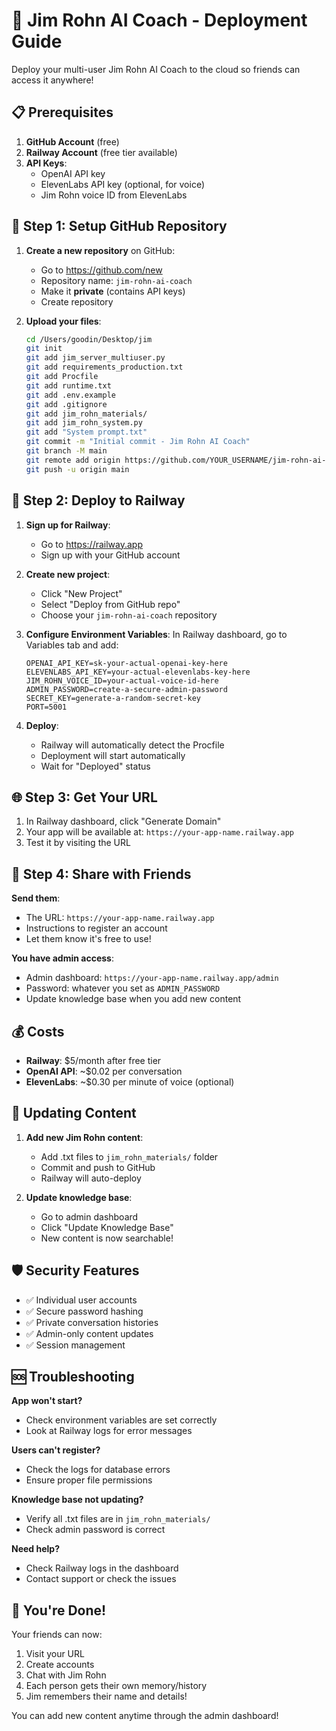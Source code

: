 # 🚀 Jim Rohn AI Coach - Deployment Guide

Deploy your multi-user Jim Rohn AI Coach to the cloud so friends can access it anywhere!

## 📋 Prerequisites

1. **GitHub Account** (free)
2. **Railway Account** (free tier available)
3. **API Keys**:
   - OpenAI API key
   - ElevenLabs API key (optional, for voice)
   - Jim Rohn voice ID from ElevenLabs

## 🔧 Step 1: Setup GitHub Repository

1. **Create a new repository** on GitHub:
   - Go to https://github.com/new
   - Repository name: `jim-rohn-ai-coach`
   - Make it **private** (contains API keys)
   - Create repository

2. **Upload your files**:
   ```bash
   cd /Users/goodin/Desktop/jim
   git init
   git add jim_server_multiuser.py
   git add requirements_production.txt
   git add Procfile
   git add runtime.txt
   git add .env.example
   git add .gitignore
   git add jim_rohn_materials/
   git add jim_rohn_system.py
   git add "System prompt.txt"
   git commit -m "Initial commit - Jim Rohn AI Coach"
   git branch -M main
   git remote add origin https://github.com/YOUR_USERNAME/jim-rohn-ai-coach.git
   git push -u origin main
   ```

## 🚄 Step 2: Deploy to Railway

1. **Sign up for Railway**:
   - Go to https://railway.app
   - Sign up with your GitHub account

2. **Create new project**:
   - Click "New Project"
   - Select "Deploy from GitHub repo"
   - Choose your `jim-rohn-ai-coach` repository

3. **Configure Environment Variables**:
   In Railway dashboard, go to Variables tab and add:
   ```
   OPENAI_API_KEY=sk-your-actual-openai-key-here
   ELEVENLABS_API_KEY=your-actual-elevenlabs-key-here
   JIM_ROHN_VOICE_ID=your-actual-voice-id-here
   ADMIN_PASSWORD=create-a-secure-admin-password
   SECRET_KEY=generate-a-random-secret-key
   PORT=5001
   ```

4. **Deploy**:
   - Railway will automatically detect the Procfile
   - Deployment will start automatically
   - Wait for "Deployed" status

## 🌐 Step 3: Get Your URL

1. In Railway dashboard, click "Generate Domain"
2. Your app will be available at: `https://your-app-name.railway.app`
3. Test it by visiting the URL

## 👥 Step 4: Share with Friends

**Send them**:
- The URL: `https://your-app-name.railway.app`
- Instructions to register an account
- Let them know it's free to use!

**You have admin access**:
- Admin dashboard: `https://your-app-name.railway.app/admin`
- Password: whatever you set as `ADMIN_PASSWORD`
- Update knowledge base when you add new content

## 💰 Costs

- **Railway**: $5/month after free tier
- **OpenAI API**: ~$0.02 per conversation
- **ElevenLabs**: ~$0.30 per minute of voice (optional)

## 🔄 Updating Content

1. **Add new Jim Rohn content**:
   - Add .txt files to `jim_rohn_materials/` folder
   - Commit and push to GitHub
   - Railway will auto-deploy

2. **Update knowledge base**:
   - Go to admin dashboard
   - Click "Update Knowledge Base"
   - New content is now searchable!

## 🛡️ Security Features

- ✅ Individual user accounts
- ✅ Secure password hashing
- ✅ Private conversation histories
- ✅ Admin-only content updates
- ✅ Session management

## 🆘 Troubleshooting

**App won't start?**
- Check environment variables are set correctly
- Look at Railway logs for error messages

**Users can't register?**
- Check the logs for database errors
- Ensure proper file permissions

**Knowledge base not updating?**
- Verify all .txt files are in `jim_rohn_materials/`
- Check admin password is correct

**Need help?**
- Check Railway logs in the dashboard
- Contact support or check the issues

## 🎉 You're Done!

Your friends can now:
1. Visit your URL
2. Create accounts
3. Chat with Jim Rohn
4. Each person gets their own memory/history
5. Jim remembers their name and details!

You can add new content anytime through the admin dashboard!